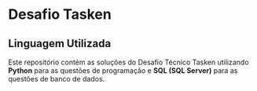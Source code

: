 # Desafio Tasken

## Linguagem Utilizada
Este repositório contém as soluções do Desafio Técnico Tasken utilizando **Python** para as questões de programação e **SQL (SQL Server)** para as questões de banco de dados.

